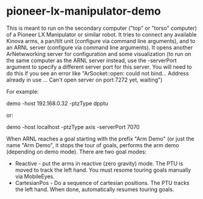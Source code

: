 # pioneer-lx-manipulator-demo

This is meant to run on the secondary computer ("top" or "torso" computer) of
a Pioneer LX Manipulator or similar robot.  It tries to connect any available
Kinova arms, a pan/tilt unit (configure via command line arguments), and to 
an ARNL server (configure via command line arguments).  It opens another
ArNetwworking server for configuration and some visualization (to run on the
same computer as the ARNL server instead, use the -serverPort argument to
specify a different server port for this server. You will need to do this if
you see an error like "ArSocket::open: could not bind... Address already in
use ... Can't open server on port 7272 yet, waiting")

For example:

   demo -host 192.168.0.32 -ptzType dpptu 

or:

   demo -host localhost -ptzType axis -serverPort 7070

When ARNL reaches a goal starting with the prefix "Arm Demo" (or just the
name "Arm Demo", it stops the tour of goals, performs
the arm demo (depending on demo mode). 
There are two goal modes:

* Reactive - put the arms in reactive (zero gravity) mode.  The PTU is
  moved to track the left hand.  You must resome touring goals manually via
  MobileEyes.
* CartesianPos - Do a sequence of cartesian positions. The PTU tracks the
  left hand.  When done, automatically resumes touring goals.
